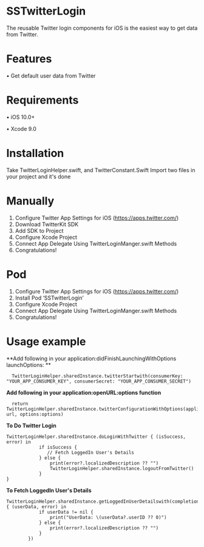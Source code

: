 # SSTwitterLogin
The reusable Twitter login components for iOS is the easiest way to get data from Twitter.

# Features
•	 Get default user data from Twitter

# Requirements
•	iOS 10.0+

•	Xcode 9.0

# Installation
Take TwitterLoginHelper.swift, and TwitterConstant.Swift
Import two files in your project and it's done

# Manually
1.	Configure Twitter App Settings for iOS (https://apps.twitter.com/)
2.	Download TwitterKit SDK 
3.	Add SDK to Project
4.	Configure Xcode Project
5.	Connect App Delegate Using TwitterLoginManger.swift Methods
6.	Congratulations!

# Pod
1.	Configure Twitter App Settings for iOS (https://apps.twitter.com/)
2.	Install Pod ‘SSTwitterLogin’
3.	Configure Xcode Project
4.	Connect App Delegate Using TwitterLoginManger.swift Methods
5.	Congratulations!

# Usage example

**Add following in your application:didFinishLaunchingWithOptions launchOptions: **

```  
  TwitterLoginHelper.sharedInstance.twitterStartwith(consumerKey: "YOUR_APP_CONSUMER_KEY", consumerSecret: "YOUR_APP_CONSUMER_SECRET")
```

**Add following in your application:openURL:options function**

```
  return TwitterLoginHelper.sharedInstance.twitterConfigurationWithOptions(application,open: url, options:options)
```



**To Do Twitter Login**

```
TwitterLoginHelper.sharedInstance.doLoginWithTwitter { (isSuccess, error) in
            if isSuccess {
               // Fetch LoggedIn User's Details
            } else {
                print(error?.localizedDescription ?? "")
                TwitterLoginHelper.sharedInstance.logoutFromTwitter()
            }
}
```

**To Fetch LoggedIn User's Details**

```
TwitterLoginHelper.sharedInstance.getLoggedInUserDetailswith(completion: { (userData, error) in
            if userData != nil {
                print("UserData: \(userData?.userID ?? 0)")
            } else {
                print(error?.localizedDescription ?? "")
            }
        })
```
